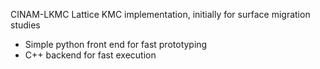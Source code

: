 CINAM-LKMC
Lattice KMC implementation, initially for surface migration studies
- Simple python front end for fast prototyping
- C++ backend for fast execution

